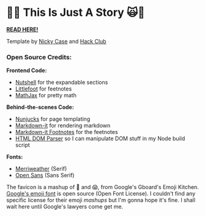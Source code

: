 # 🤖🙀 This Is Just A Story 🙀🤖

**[READ HERE!](https://aisafety.dance)**

Template by [Nicky Case](https://ncase.me) and [Hack Club](https://hackclub.com)

### Open Source Credits:

**Frontend Code:**

* [Nutshell](https://ncase.me/nutshell/) for the expandable sections
* [Littlefoot](https://littlefoot.js.org/) for feetnotes
* [MathJax](https://www.mathjax.org/) for pretty math

**Behind-the-scenes Code:**

* [Nunjucks](https://mozilla.github.io/nunjucks/) for page templating
* [Markdown-it](https://markdown-it.github.io/) for rendering markdown
* [Markdown-it Footnotes](https://github.com/markdown-it/markdown-it-footnote) for the feetnotes
* [HTML DOM Parser](https://www.npmjs.com/package/html-dom-parser) so I can manipulate DOM stuff in my Node build script

**Fonts:**

* [Merriweather](https://fonts.google.com/specimen/Merriweather) (Serif)
* [Open Sans](https://fonts.google.com/specimen/Open+Sans) (Sans Serif)

The favicon is a mashup of 🤖 and 😱, from Google's Gboard's Emoji Kitchen. [Google's emoji font](https://fonts.google.com/noto/specimen/Noto+Color+Emoji) is open source (Open Font License). I couldn't find any specific license for their emoji _mashups_ but I'm gonna hope it's fine. I shall wait here until Google's lawyers come get me.
